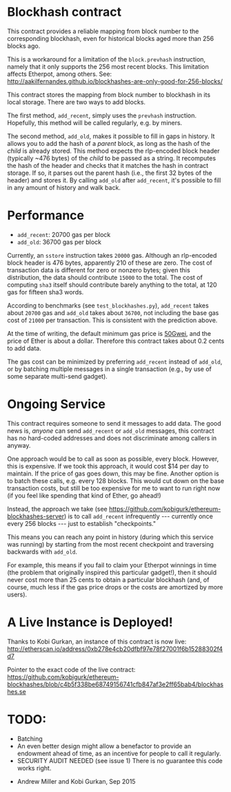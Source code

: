 Blockhash contract
==================
This contract provides a reliable mapping from block number to the corresponding blockhash, even for historical blocks aged more than 256 blocks ago.

This is a workaround for a limitation of the `block.prevhash` instruction, namely that it only supports the 256 most recent blocks. This limitation affects Etherpot, among others.
See: http://aakilfernandes.github.io/blockhashes-are-only-good-for-256-blocks/

This contract stores the mapping from block number to blockhash in its local storage.
There are two ways to add blocks.

The first method, `add_recent`, simply uses the `prevhash` instruction. Hopefully, this method will be called regularly, e.g. by miners.

The second method, `add_old`, makes it possible to fill in gaps in history. It allows you to add the hash of a *parent* block, as long as the hash of the *child* is already stored. This method expects the rlp-encoded block header (typically ~476 bytes) of the *child* to be passed as a string. It recomputes the hash of the header and checks that it matches the hash in contract storage. If so, it parses out the parent hash (i.e., the first 32 bytes of the header) and stores it. By calling `add_old` after `add_recent`, it's possible to fill in any amount of history and walk back.

Performance
============

- `add_recent`: 20700 gas per block
- `add_old`: 36700 gas per block

Currently, an `sstore` instruction takes `20000` gas. Although an rlp-encoded block header is 476 bytes, apparently 210 of these are zero. The cost of transaction data is different for zero or nonzero bytes; given this distribution, the data should contribute `15000` to the total. The cost of computing `sha3` itself should contribute barely anything to the total, at 120 gas for fifteen sha3 words.

According to benchmarks (see `test_blockhashes.py`), `add_recent` takes about `20700` gas and `add_old` takes about `36700`, not including the base gas cost of `21000` per transaction. This is consistent with the prediction above.

At the time of writing, the default minimum gas price is [50Gwei](http://ether.fund/tool/converter#v=50&u=Gwei), and the price of Ether is about a dollar. Therefore this contract takes about 0.2 cents to add data.

The gas cost can be minimized by preferring `add_recent` instead of `add_old`, or by batching multiple messages in a single transaction (e.g., by use of some separate multi-send gadget).

Ongoing Service
===============

This contract requires someone to send it messages to add data. The good news is, *anyone* can send `add_recent` or `add_old` messages, this contract has no hard-coded addresses and does not discriminate among callers in anyway.

One approach would be to call as soon as possible, every block. However, this is expensive. If we took this approach, it would cost $14 per day to maintain. If the price of gas goes down, this may be fine. Another option is to batch these calls, e.g. every 128 blocks. This would cut down on the base transaction costs, but still be too expensive for me to want to run right now (if you feel like spending that kind of Ether, go ahead!)

Instead, the approach we take (see https://github.com/kobigurk/ethereum-blockhashes-server) is to call `add_recent` infrequently --- currently once every 256 blocks --- just to establish "checkpoints."

This means you can reach any point in history (during which this service was running) by starting from the most recent checkpoint and traversing backwards with `add_old`.

For example, this means if you fail to claim your Etherpot winnings in time (the problem that originally inspired this particular gadget!), then it should never cost more than 25 cents to obtain a particular blockhash (and, of course, much less if the gas price drops or the costs are amortized by more users).

A Live Instance is Deployed!
=================================
Thanks to Kobi Gurkan, an instance of this contract is now live:
http://etherscan.io/address/0xb278e4cb20dfbf97e78f27001f6b15288302f4d7

Pointer to the exact code of the live contract:
https://github.com/kobigurk/ethereum-blockhashes/blob/c4b5f338be68749156741cfb847af3e2ff65bab4/blockhashes.se


TODO:
=====
- Batching
- An even better design might allow a benefactor to provide an endowment ahead of time, as an incentive for people to call it regularly.
- SECURITY AUDIT NEEDED (see issue 1)
  There is no guarantee this code works right.

* Andrew Miller and Kobi Gurkan, Sep 2015
